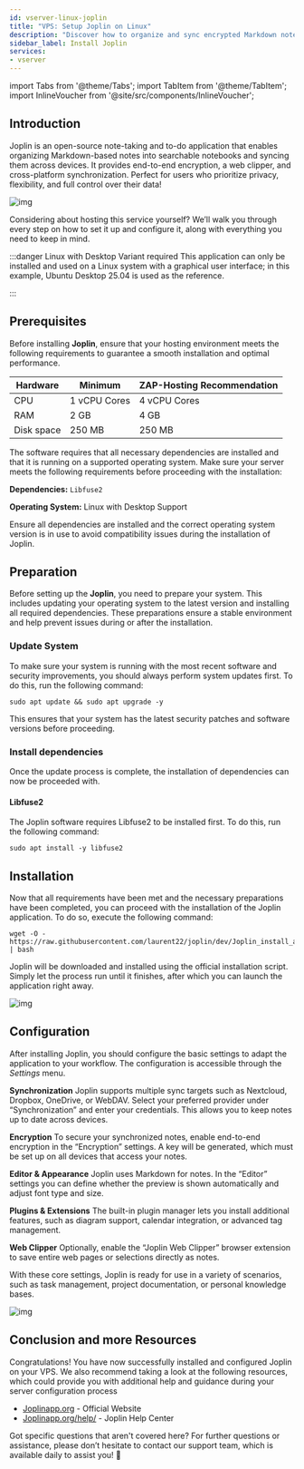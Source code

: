 ```yaml
---
id: vserver-linux-joplin
title: "VPS: Setup Joplin on Linux"
description: "Discover how to organize and sync encrypted Markdown notes across devices with Joplin for secure, flexible note-taking → Learn more now"
sidebar_label: Install Joplin
services:
- vserver
---
```


import Tabs from '@theme/Tabs';
import TabItem from '@theme/TabItem';
import InlineVoucher from '@site/src/components/InlineVoucher';

## Introduction

Joplin is an open-source note-taking and to-do application that enables organizing Markdown-based notes into searchable notebooks and syncing them across devices. It provides end-to-end encryption, a web clipper, and cross-platform synchronization. Perfect for users who prioritize privacy, flexibility, and full control over their data!

![img](https://screensaver01.zap-hosting.com/index.php/s/qfo8k2RXWPFqi3g/preview)

Considering about hosting this service yourself? We’ll walk you through every step on how to set it up and configure it, along with everything you need to keep in mind.

:::danger Linux with Desktop Variant required
This application can only be installed and used on a Linux system with a graphical user interface; in this example, Ubuntu Desktop 25.04 is used as the reference.

:::

<InlineVoucher />



## Prerequisites

Before installing **Joplin**, ensure that your hosting environment meets the following requirements to guarantee a smooth installation and optimal performance.

| Hardware | Minimum| ZAP-Hosting Recommendation |
| ---------- | ------------ | -------------------------- |
| CPU| 1 vCPU Cores | 4 vCPU Cores |
| RAM| 2 GB | 4 GB |
| Disk space | 250 MB | 250 MB |

The software requires that all necessary dependencies are installed and that it is running on a supported operating system. Make sure your server meets the following requirements before proceeding with the installation:

**Dependencies:** `Libfuse2`

**Operating System:** Linux with Desktop Support

Ensure all dependencies are installed and the correct operating system version is in use to avoid compatibility issues during the installation of Joplin.



## Preparation

Before setting up the **Joplin**, you need to prepare your system. This includes updating your operating system to the latest version and installing all required dependencies. These preparations ensure a stable environment and help prevent issues during or after the installation.


### Update System
To make sure your system is running with the most recent software and security improvements, you should always perform system updates first. To do this, run the following command:

```
sudo apt update && sudo apt upgrade -y
```
This ensures that your system has the latest security patches and software versions before proceeding.

### Install dependencies
Once the update process is complete, the installation of dependencies can now be proceeded with. 

#### Libfuse2
The Joplin software requires Libfuse2 to be installed first. To do this, run the following command: 
```
sudo apt install -y libfuse2
```




## Installation
Now that all requirements have been met and the necessary preparations have been completed, you can proceed with the installation of the Joplin application. To do so, execute the following command:

```
wget -O - https://raw.githubusercontent.com/laurent22/joplin/dev/Joplin_install_and_update.sh | bash
```

Joplin will be downloaded and installed using the official installation script. Simply let the process run until it finishes, after which you can launch the application right away.



![img](https://screensaver01.zap-hosting.com/index.php/s/Af9xjkqz7TSr4sZ/preview)



## Configuration

After installing Joplin, you should configure the basic settings to adapt the application to your workflow. The configuration is accessible through the *Settings* menu.

**Synchronization**
Joplin supports multiple sync targets such as Nextcloud, Dropbox, OneDrive, or WebDAV. Select your preferred provider under “Synchronization” and enter your credentials. This allows you to keep notes up to date across devices.

**Encryption**
To secure your synchronized notes, enable end-to-end encryption in the “Encryption” settings. A key will be generated, which must be set up on all devices that access your notes.

**Editor & Appearance**
Joplin uses Markdown for notes. In the “Editor” settings you can define whether the preview is shown automatically and adjust font type and size.

**Plugins & Extensions**
The built-in plugin manager lets you install additional features, such as diagram support, calendar integration, or advanced tag management.

**Web Clipper**
Optionally, enable the “Joplin Web Clipper” browser extension to save entire web pages or selections directly as notes.

With these core settings, Joplin is ready for use in a variety of scenarios, such as task management, project documentation, or personal knowledge bases.



![img](https://screensaver01.zap-hosting.com/index.php/s/FyjyeF3EcRFe2qf/preview)




## Conclusion and more Resources

Congratulations! You have now successfully installed and configured Joplin on your VPS. We also recommend taking a look at the following resources, which could provide you with additional help and guidance during your server configuration process

- [Joplinapp.org](https://joplin.org/) - Official Website
- [Joplinapp.org/help/](https://joplinapp.org/help/) - Joplin Help Center

Got specific questions that aren't covered here? For further questions or assistance, please don’t hesitate to contact our support team, which is available daily to assist you! 🙂



<InlineVoucher />